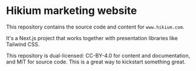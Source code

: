 # Hikium marketing website

This repository contains the source code and content for `www.hikium.com`.

It's a Next.js project that works together with presentation libraries like Tailwind CSS.

This repository is dual-licensed: CC-BY-4.0 for content and documentation, and MIT for source code. This is a great way to kickstart something great.
